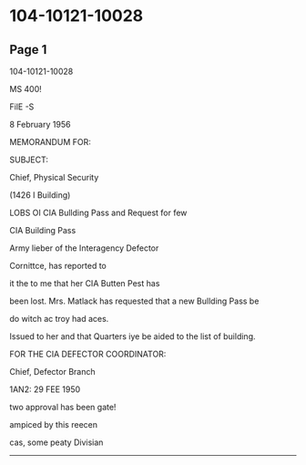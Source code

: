 # 104-10121-10028

## Page 1

104-10121-10028

MS 400!

FilE -S

8 February 1956

MEMORANDUM FOR:

SUBJECT:

Chief, Physical Security

(1426 I Building)

LOBS OI CIA Bullding Pass and Request for few

CIA Building Pass

Army lieber of the Interagency Defector

Cornittce, has reported to

it the to me that her CIA Butten Pest has

been lost. Mrs. Matlack has requested that a new Bullding Pass be

do witch ac troy had aces.

Issued to her and that Quarters iye be aided to the list of building.

FOR THE CIA DEFECTOR COORDINATOR:

Chief, Defector Branch

1AN2: 29 FEE 1950

two approval has been gate!

ampiced by this reecen

cas, some peaty Divisian

---

